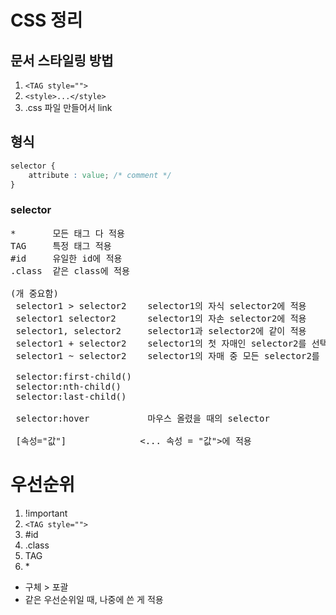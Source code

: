 # CSS 정리
## 문서 스타일링 방법
1. ```<TAG style="">```
2. ```<style>...</style>```
3. .css 파일 만들어서 link

## 형식
```css
selector {
    attribute : value; /* comment */
}
```

### selector
<pre>
*       모든 태그 다 적용
TAG     특정 태그 적용
#id     유일한 id에 적용        
.class  같은 class에 적용

(개 중요함)
 selector1 > selector2    selector1의 자식 selector2에 적용
 selector1 selector2      selector1의 자손 selector2에 적용
 selector1, selector2     selector1과 selector2에 같이 적용
 selector1 + selector2    selector1의 첫 자매인 selector2를 선택
 selector1 ~ selector2    selector1의 자매 중 모든 selector2를 선택

 selector:first-child()
 selector:nth-child()
 selector:last-child()

 selector:hover           마우스 올렸을 때의 selector

 [속성="값"]              <... 속성 = "값">에 적용
</pre>

# 우선순위
1. !important
2. ```<TAG style=""> ```
3. #id
4. .class
5. TAG
6. \*
- 구체 > 포괄
- 같은 우선순위일 때, 나중에 쓴 게 적용